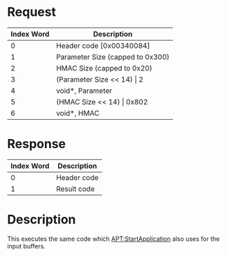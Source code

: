 # Request

| Index Word | Description                      |
|------------|----------------------------------|
| 0          | Header code \[0x00340084\]       |
| 1          | Parameter Size (capped to 0x300) |
| 2          | HMAC Size (capped to 0x20)       |
| 3          | (Parameter Size \<\< 14) \| 2    |
| 4          | void\*, Parameter                |
| 5          | (HMAC Size \<\< 14) \| 0x802     |
| 6          | void\*, HMAC                     |

# Response

| Index Word | Description |
|------------|-------------|
| 0          | Header code |
| 1          | Result code |

# Description

This executes the same code which
[<APT:StartApplication>](APT:StartApplication "wikilink") also uses for
the input buffers.